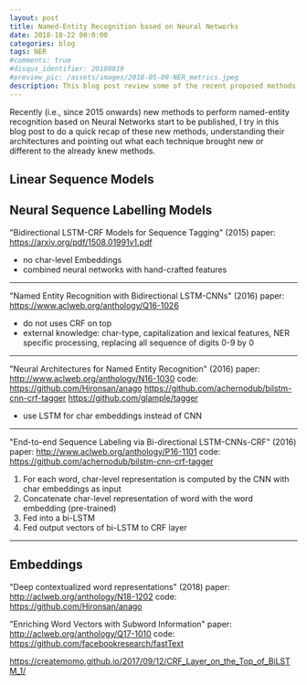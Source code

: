 ```yaml
---
layout: post
title: Named-Entity Recognition based on Neural Networks
date: 2018-10-22 00:0:00
categories: blog
tags: NER
#comments: true
#disqus_identifier: 20180819
#preview_pic: /assets/images/2018-05-09-NER_metrics.jpeg
description: This blog post review some of the recent proposed methods to perform named-entity recognition using neural networks.
---
```


Recently (i.e., since 2015 onwards) new methods to perform named-entity recognition based on Neural Networks start to be published, I try in this blog post to do a quick recap of these new methods, understanding their architectures and pointing out what each technique brought new or different to the already knew methods.


## __Linear Sequence Models__




## __Neural Sequence Labelling Models__

"Bidirectional LSTM-CRF Models for Sequence Tagging" (2015)
paper: https://arxiv.org/pdf/1508.01991v1.pdf

- no char-level Embeddings
- combined neural networks with hand-crafted features

---

"Named Entity Recognition with Bidirectional LSTM-CNNs" (2016)
paper: https://www.aclweb.org/anthology/Q16-1026

- do not uses CRF on top
- external knowledge: char-type, capitalization and lexical features, NER
  specific processing, replacing all sequence of digits 0-9 by 0

---


"Neural Architectures for Named Entity Recognition" (2016)
paper: http://www.aclweb.org/anthology/N16-1030
code:  https://github.com/Hironsan/anago
       https://github.com/achernodub/bilstm-cnn-crf-tagger
       https://github.com/glample/tagger

- use LSTM for char embeddings instead of CNN

---


"End-to-end Sequence Labeling via Bi-directional LSTM-CNNs-CRF" (2016)
paper: http://www.aclweb.org/anthology/P16-1101
code:  https://github.com/achernodub/bilstm-cnn-crf-tagger

1) For each word, char-level representation is computed by the CNN with char embeddings as input
2) Concatenate char-level representation of word with the word embedding (pre-trained)
3) Fed into a bi-LSTM
4) Fed output vectors of bi-LSTM to CRF layer


---


## Embeddings

"Deep contextualized word representations" (2018)
paper: http://aclweb.org/anthology/N18-1202
code:  https://github.com/Hironsan/anago


"Enriching Word Vectors with Subword Information"
paper: http://aclweb.org/anthology/Q17-1010
code:  https://github.com/facebookresearch/fastText


https://createmomo.github.io/2017/09/12/CRF_Layer_on_the_Top_of_BiLSTM_1/